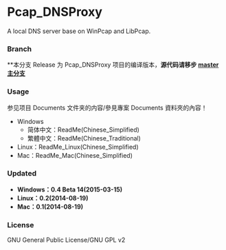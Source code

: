 ﻿Pcap_DNSProxy
=====
A local DNS server base on WinPcap and LibPcap.

### Branch
**本分支 Release 为 Pcap_DNSProxy 项目的编译版本，**源代码请移步 [master 主分支](https://github.com/chengr28/Pcap_DNSProxy)**

### Usage
参见项目 Documents 文件夹的内容/參見專案 Documents 資料夾的內容！
* Windows
   * 简体中文：ReadMe(Chinese_Simplified)
   * 繁體中文：ReadMe(Chinese_Traditional)
* Linux：ReadMe_Linux(Chinese_Simplified)
* Mac：ReadMe_Mac(Chinese_Simplified)

### Updated
* **Windows：0.4 Beta 14(2015-03-15)**
* **Linux：0.2(2014-08-19)**
* **Mac：0.1(2014-08-19)**

### License
GNU General Public License/GNU GPL v2
